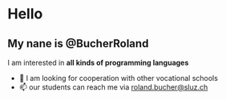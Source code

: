 # Hello 
## My nane is @BucherRoland
I am interested in **all kinds of programming languages**
- 💞️ I am looking for cooperation with other vocational schools
- 📫 our students can reach me via roland.bucher@sluz.ch

<!---
BucherRoland/BucherRoland is a ✨ special ✨ repository because its `README.md` (this file) appears on your GitHub profile.
You can click the Preview link to take a look at your changes.
--->
